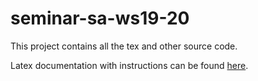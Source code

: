 # seminar-sa-ws19-20

This project contains all the tex and other source code.

Latex documentation with instructions can be found [here](https://github.com/LukasKiederle/seminar-sa-ws19-20/blob/master/vorlage-seminararbeiten-tex/README.md).
